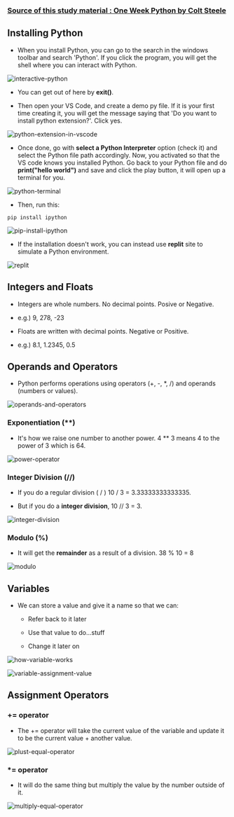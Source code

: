 ### [Source of this study material : One Week Python by Colt Steele](https://www.udemy.com/course/one-week-python/)


## Installing Python

- When you install Python, you can go to the search in the windows toolbar and search 'Python'. If you click the program, you will get the shell where you can interact with Python.


![interactive-python](/GCP_ML_pictures/Study-logs/Python/Fundamentals/Setup-and-numbers/interactive-python.PNG "Interactive Python")



- You can get out of here by **exit()**.


- Then open your VS Code, and create a demo py file. If it is your first time creating it, you will get the message saying that 'Do you want to install python extension?'. Click yes.


![python-extension-in-vscode](/GCP_ML_pictures/Study-logs/Python/Fundamentals/Setup-and-numbers/python-extension-in-vscode.PNG "Python extension in vs code")


- Once done, go with **select a Python Interpreter** option (check it) and select the Python file path accordingly. Now, you activated so that the VS code knows you installed Python. Go back to your Python file and do **print("hello world")** and save and click the play button, it will open up a terminal for you. 


![python-terminal](/GCP_ML_pictures/Study-logs/Python/Fundamentals/Setup-and-numbers/python-terminal.PNG "Python terminal")



- Then, run this:


```
pip install ipython
```


![pip-install-ipython](/GCP_ML_pictures/Study-logs/Python/Fundamentals/Setup-and-numbers/pip-install-ipython.PNG)


- If the installation doesn't work, you can instead use **replit** site to simulate a Python environment.


![replit](/GCP_ML_pictures/Study-logs/Python/Fundamentals/Setup-and-numbers/replit.PNG "replit site")



## Integers and Floats

- Integers are whole numbers. No decimal points. Posive or Negative.

- e.g.) 9, 278, -23


- Floats are written with decimal points. Negative or Positive.

- e.g.) 8.1, 1.2345, 0.5


## Operands and Operators

- Python performs operations using operators (+, -, *, /) and operands (numbers or values).


![operands-and-operators](/GCP_ML_pictures/Study-logs/Python/Fundamentals/Setup-and-numbers/operands-and-operators.PNG "Operands and operators")


### Exponentiation (**)

- It's how we raise one number to another power. 4 ** 3 means 4 to the power of 3 which is 64.


![power-operator](/GCP_ML_pictures/Study-logs/Python/Fundamentals/Setup-and-numbers/power-operator.PNG "Power operator")



### Integer Division (//)

- If you do a regular division ( / ) 10 / 3 = 3.33333333333335.


- But if you do a **integer division**, 10 // 3 = 3.


![integer-division](/GCP_ML_pictures/Study-logs/Python/Fundamentals/Setup-and-numbers/integer-division.PNG "Integer division")



### Modulo (%)

- It will get the **remainder** as a result of a division. 38 % 10 = 8


![modulo](/GCP_ML_pictures/Study-logs/Python/Fundamentals/Setup-and-numbers/modulo.PNG "Modulo")



## Variables

- We can store a value and give it a name so that we can:

  - Refer back to it later

  - Use that value to do...stuff

  - Change it later on


![how-variable-works](/GCP_ML_pictures/Study-logs/Python/Fundamentals/Setup-and-numbers/how-variable-works.PNG "How variable works")


![variable-assignment-value](/GCP_ML_pictures/Study-logs/Python/Fundamentals/Setup-and-numbers/variable-assignment-value.PNG "Variable assignment value")



## Assignment Operators

### += operator

- The += operator will take the current value of the variable and update it to be the current value + another value.


![plust-equal-operator](/GCP_ML_pictures/Study-logs/Python/Fundamentals/Setup-and-numbers/plus-assignment-operator.PNG "Plus equal operator")


### *= operator

- It will do the same thing but multiply the value by the number outside of it.


![multiply-equal-operator](/GCP_ML_pictures/Study-logs/Python/Fundamentals/Setup-and-numbers/multiply-equal-operator.PNG "*= operator")



